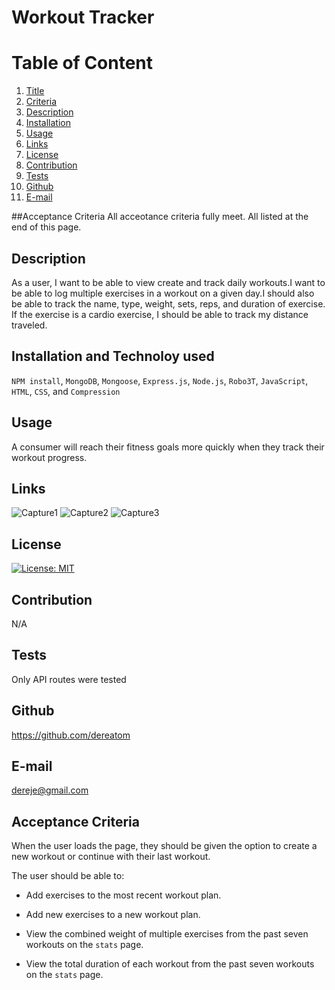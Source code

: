 # Workout Tracker
  
  # Table of Content
  1. [Title](#Title)
  2. [Criteria](#Criteria)
  3. [Description](#Description)
  4. [Installation](#Installation)
  5. [Usage](#Usage)
  6. [Links](#Links)
  7. [License](#License)
  8. [Contribution](#Contribution)
  9. [Tests](#Tests)
  10. [Github](#Github)
  11. [E-mail](#Email)  
  
  ##Acceptance Criteria
  All acceotance criteria fully meet. All listed at the end of this page.
  ## Description
  As a user, I want to be able to view create and track daily workouts.I want to be able to log multiple exercises in a workout on a given day.I should also be able to track the name, type, weight, sets, reps, and duration of exercise. If the exercise is a cardio exercise, I should be able to track my distance traveled.
  
  ## Installation and Technoloy used
   `NPM install`, `MongoDB`, `Mongoose`, `Express.js`, `Node.js`, `Robo3T`, `JavaScript`, `HTML`, `CSS`, and
   `Compression`
  ## Usage
  A consumer will reach their fitness goals more quickly when they track their workout progress.

  ## Links
  ![Capture1](https://user-images.githubusercontent.com/77940481/123715181-bc64d580-d845-11eb-9d4a-67f7f44c8b05.JPG) ![Capture2](https://user-images.githubusercontent.com/77940481/123715188-c1c22000-d845-11eb-985e-1563225a3143.JPG) ![Capture3](https://user-images.githubusercontent.com/77940481/123715190-c38be380-d845-11eb-93e1-6fe56835cb60.JPG)
  
  ## License
  [![License: MIT](https://img.shields.io/badge/License-MIT-yellow.svg)](https://opensource.org/licenses/MIT)
  
  ## Contribution
  N/A
  
  ## Tests
  Only API routes were tested
  
  ## Github
  https://github.com/dereatom
  
  ## E-mail
  dereje@gmail.com

  ## Acceptance Criteria

When the user loads the page, they should be given the option to create a new workout or continue with their last workout.

The user should be able to:

  * Add exercises to the most recent workout plan.

  * Add new exercises to a new workout plan.

  * View the combined weight of multiple exercises from the past seven workouts on the `stats` page.

  * View the total duration of each workout from the past seven workouts on the `stats` page.
